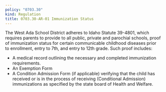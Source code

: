 ```yaml
---
policy: "0703.30"
kind: Regulation
title: 0703.30-AR-01 Immunization Status
---
```


The West Ada School District adheres to Idaho Statute 39-4801, which requires parents to provide to all public, private and parochial schools, proof of immunization status for certain communicable childhood diseases prior to enrollment, entry to 7th, and entry to 12th grade. Such proof includes:

- A medical record outlining the necessary and completed immunization requirements.
- An Exemption Form
- A Condition Admission Form (if applicable) verifying that the child has received or is in the process of receiving (Conditional Admission) immunizations as specified by the state board of Health and Welfare.
